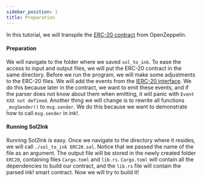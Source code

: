 ```yaml
---
sidebar_position: 1
title: Preparation
---
```


In this tutorial, we will transpile the [ERC-20 contract](https://github.com/OpenZeppelin/openzeppelin-contracts/blob/master/contracts/token/ERC20/ERC20.sol) from OpenZeppelin.

#### Preparation

We will navigate to the folder where we saved `sol_to_ink`. To ease the access to input and output files, we will put the ERC-20 contract in the same directory. Before we run the program, we will make some adjustments to the ERC-20 files. We will add the events from the [IERC-20 interface](https://github.com/OpenZeppelin/openzeppelin-contracts/blob/master/contracts/token/ERC20/IERC20.sol). We do this because later in the contract, we want to emit these events, and if the parser does not know about them when emitting, it will panic with `Event XXX not defined`. Another thing we will change is to rewrite all functions `_msgSender()` to `msg.sender`. We do this because we want to demonstrate how to call `msg.sender` in ink!.

#### Running Sol2Ink

Running Sol2Ink is easy. Once we navigate to the directory where it resides, we will call `./sol_to_ink ERC20.sol`. Notice that we passed the name of the file as an argument. The output file will be stored in the newly created folder `ERC20`, containing files `Cargo.toml` and `lib.rs`. `Cargo.toml` will contain all the dependencies to build our contract, and the `lib.rs` file will contain the parsed ink! smart contract. Now we will try to build it!
